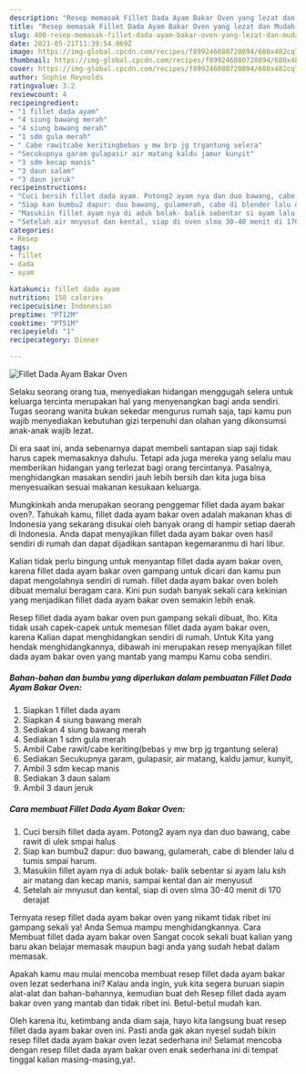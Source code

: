 ```yaml
---
description: "Resep memasak Fillet Dada Ayam Bakar Oven yang lezat dan Mudah Dibuat"
title: "Resep memasak Fillet Dada Ayam Bakar Oven yang lezat dan Mudah Dibuat"
slug: 400-resep-memasak-fillet-dada-ayam-bakar-oven-yang-lezat-dan-mudah-dibuat
date: 2021-05-21T11:39:54.069Z
image: https://img-global.cpcdn.com/recipes/f899246080720894/680x482cq70/fillet-dada-ayam-bakar-oven-foto-resep-utama.jpg
thumbnail: https://img-global.cpcdn.com/recipes/f899246080720894/680x482cq70/fillet-dada-ayam-bakar-oven-foto-resep-utama.jpg
cover: https://img-global.cpcdn.com/recipes/f899246080720894/680x482cq70/fillet-dada-ayam-bakar-oven-foto-resep-utama.jpg
author: Sophie Reynolds
ratingvalue: 3.2
reviewcount: 4
recipeingredient:
- "1 fillet dada ayam"
- "4 siung bawang merah"
- "4 siung bawang merah"
- "1 sdm gula merah"
- " Cabe rawitcabe keritingbebas y mw brp jg trgantung selera"
- "Secukupnya garam gulapasir air matang kaldu jamur kunyit"
- "3 sdm kecap manis"
- "3 daun salam"
- "3 daun jeruk"
recipeinstructions:
- "Cuci bersih fillet dada ayam. Potong2 ayam nya dan duo bawang, cabe rawit di ulek smpai halus"
- "Siap kan bumbu2 dapur: duo bawang, gulamerah, cabe di blender lalu d tumis smpai harum."
- "Masukiin fillet ayam nya di aduk bolak- balik sebentar si ayam lalu ksh air matang dan kecap manis, sampai kental dan air menyusut"
- "Setelah air mnyusut dan kental, siap di oven slma 30-40 menit di 170 derajat"
categories:
- Resep
tags:
- fillet
- dada
- ayam

katakunci: fillet dada ayam 
nutrition: 158 calories
recipecuisine: Indonesian
preptime: "PT12M"
cooktime: "PT51M"
recipeyield: "1"
recipecategory: Dinner

---
```



![Fillet Dada Ayam Bakar Oven](https://img-global.cpcdn.com/recipes/f899246080720894/680x482cq70/fillet-dada-ayam-bakar-oven-foto-resep-utama.jpg)

Selaku seorang orang tua, menyediakan hidangan menggugah selera untuk keluarga tercinta merupakan hal yang menyenangkan bagi anda sendiri. Tugas seorang  wanita bukan sekedar mengurus rumah saja, tapi kamu pun wajib menyediakan kebutuhan gizi terpenuhi dan olahan yang dikonsumsi anak-anak wajib lezat.

Di era  saat ini, anda sebenarnya dapat membeli santapan siap saji tidak harus capek memasaknya dahulu. Tetapi ada juga mereka yang selalu mau memberikan hidangan yang terlezat bagi orang tercintanya. Pasalnya, menghidangkan masakan sendiri jauh lebih bersih dan kita juga bisa menyesuaikan sesuai makanan kesukaan keluarga. 



Mungkinkah anda merupakan seorang penggemar fillet dada ayam bakar oven?. Tahukah kamu, fillet dada ayam bakar oven adalah makanan khas di Indonesia yang sekarang disukai oleh banyak orang di hampir setiap daerah di Indonesia. Anda dapat menyajikan fillet dada ayam bakar oven hasil sendiri di rumah dan dapat dijadikan santapan kegemaranmu di hari libur.

Kalian tidak perlu bingung untuk menyantap fillet dada ayam bakar oven, karena fillet dada ayam bakar oven gampang untuk dicari dan kamu pun dapat mengolahnya sendiri di rumah. fillet dada ayam bakar oven boleh dibuat memalui beragam cara. Kini pun sudah banyak sekali cara kekinian yang menjadikan fillet dada ayam bakar oven semakin lebih enak.

Resep fillet dada ayam bakar oven pun gampang sekali dibuat, lho. Kita tidak usah capek-capek untuk memesan fillet dada ayam bakar oven, karena Kalian dapat menghidangkan sendiri di rumah. Untuk Kita yang hendak menghidangkannya, dibawah ini merupakan resep menyajikan fillet dada ayam bakar oven yang mantab yang mampu Kamu coba sendiri.

<!--inarticleads1-->

##### Bahan-bahan dan bumbu yang diperlukan dalam pembuatan Fillet Dada Ayam Bakar Oven:

1. Siapkan 1 fillet dada ayam
1. Siapkan 4 siung bawang merah
1. Sediakan 4 siung bawang merah
1. Sediakan 1 sdm gula merah
1. Ambil  Cabe rawit/cabe keriting(bebas y mw brp jg trgantung selera)
1. Sediakan Secukupnya garam, gulapasir, air matang, kaldu jamur, kunyit,
1. Ambil 3 sdm kecap manis
1. Sediakan 3 daun salam
1. Ambil 3 daun jeruk




<!--inarticleads2-->

##### Cara membuat Fillet Dada Ayam Bakar Oven:

1. Cuci bersih fillet dada ayam. Potong2 ayam nya dan duo bawang, cabe rawit di ulek smpai halus
1. Siap kan bumbu2 dapur: duo bawang, gulamerah, cabe di blender lalu d tumis smpai harum.
1. Masukiin fillet ayam nya di aduk bolak- balik sebentar si ayam lalu ksh air matang dan kecap manis, sampai kental dan air menyusut
1. Setelah air mnyusut dan kental, siap di oven slma 30-40 menit di 170 derajat




Ternyata resep fillet dada ayam bakar oven yang nikamt tidak ribet ini gampang sekali ya! Anda Semua mampu menghidangkannya. Cara Membuat fillet dada ayam bakar oven Sangat cocok sekali buat kalian yang baru akan belajar memasak maupun bagi anda yang sudah hebat dalam memasak.

Apakah kamu mau mulai mencoba membuat resep fillet dada ayam bakar oven lezat sederhana ini? Kalau anda ingin, yuk kita segera buruan siapin alat-alat dan bahan-bahannya, kemudian buat deh Resep fillet dada ayam bakar oven yang mantab dan tidak ribet ini. Betul-betul mudah kan. 

Oleh karena itu, ketimbang anda diam saja, hayo kita langsung buat resep fillet dada ayam bakar oven ini. Pasti anda gak akan nyesel sudah bikin resep fillet dada ayam bakar oven lezat sederhana ini! Selamat mencoba dengan resep fillet dada ayam bakar oven enak sederhana ini di tempat tinggal kalian masing-masing,ya!.

